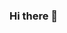 ### Hi there 👋

<!--
**Shehara-Heshan/Shehara-Heshan** is a ✨ _special_ ✨ repository because its `README.md` (this file) appears on your GitHub profile.

Here are some ideas to get you started:

- 🔭 I’m currently working on ...LinX LK Web Solutions
- 🌱 I’m currently learning ...Programming
- 👯 I’m looking to collaborate on ...
- 🤔 I’m looking for help with ...
- 💬 Ask me about ...
- 📫 How to reach me: ...sheharaheshan49@gmail.com
- 😄 Pronouns: ...
- ⚡ Fun fact: ...
-->
